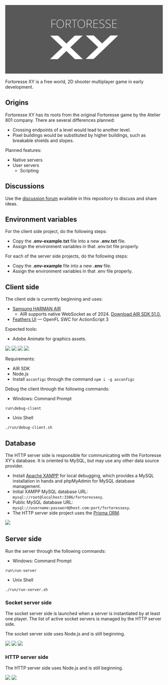 <p align="center">
  <img src="./assets/banner.png">
</p>

Fortoresse XY is a free world, 2D shooter multiplayer game in early development.

## Origins

Fortoresse XY has its roots from the original Fortoresse game by the Atelier 801 company. There are several differences planned:

* Crossing endpoints of a level would lead to another level.
* Pixel buildings would be substituted by higher buildings, such as breakable shields and slopes.

Planned features:

* Native servers
* User servers
  * Scripting

## Discussions

Use the [discussion forum](https://github.com/hydroper/fortoresseXY/discussions) available in this repository to discuss and share ideas.

## Environment variables

For the client side project, do the following steps:

* Copy the **.env-example.txt** file into a new **.env.txt** file.
* Assign the environment variables in that .env.txt file properly.

For each of the server side projects, do the following steps:

* Copy the **.env-example** file into a new **.env** file.
* Assign the environment variables in that .env file properly.

## Client side

The client side is currently beginning and uses:

* [Samsung HARMAN AIR](https://airsdk.dev)
  * AIR supports native WebSocket as of 2024. [Download AIR SDK 51.0.](https://airsdk.harman.com/download/51.0.0.2)
* [Feathers UI](https://feathersui.com) — OpenFL SWC for ActionScript 3

Expected tools:

* Adobe Animate for graphics assets.

[![](https://img.shields.io/badge/AIR-gray)](https://airsdk.dev)
[![](https://img.shields.io/badge/Feathers%20UI-gray)](https://feathersui.com)
[![](https://img.shields.io/badge/Agera-gray)](https://hydroper.gitbook.io/agera-air)
[![](https://img.shields.io/badge/com.eclecticdesignstudio.motion-gray)](https://github.com/agera-air/com.eclecticdesignstudio.motion)

<!--

Client side reconsiderations:

* No use of Apache Flex or Apache Royale, given that both are not priorized over the Feathers UI project by Josh Tynjala. The reason is that Josh builds a SWC for every Feathers UI release, which is compatible with AIR applications written in ActionScript 3.
* If the project were to use Apache Flex, then the AIR SDK overlay would be overlaid into the Apache Flex SDK.

[![](https://img.shields.io/badge/Flex-gray)](https://flex.apache.org)
[![](https://img.shields.io/badge/Using%20Flex-gray)](https://help.adobe.com/archive/en_US/flex/using/flex_4.6_help.pdf)
[![](https://img.shields.io/badge/Flex%20Tricks-gray)](https://gist.github.com/hydroper/8b70e8877b1bb7360528d6c5eae50d08)

-->

Requirements:

* AIR SDK
* Node.js
* Install `asconfigc` through the command `npm i -g asconfigc`

Debug the client through the following commands:

* Windows: Command Prompt

```batch
run\debug-client
```

* Unix Shell

```bash
./run/debug-client.sh
```

## Database

The HTTP server side is responsible for communicating with the Fortoresse XY's database. It is oriented to MySQL, but may use any other data source provider.

* Install [Apache XAMPP](https://www.apachefriends.org) for local debugging, which provides a MySQL installation in hands and phpMyAdmin for MySQL database management.
* Initial XAMPP MySQL database URL: `mysql://root@localhost:3306/fortoressexy`.
* Public MySQL database URL: `mysql://username:password@host.com:port/fortoressexy`.
* The HTTP server side project uses the [Prisma ORM](https://www.prisma.io/docs/orm).

[![](https://img.shields.io/badge/Prisma-gray)](https://www.prisma.io/docs/orm)

## Server side

Run the server through the following commands:

* Windows: Command Prompt

```batch
run\run-server
```

* Unix Shell

```bash
./run/run-server.sh
```

### Socket server side

The socket server side is launched when a server is instantiated by at least one player. The list of active socket servers is managed by the HTTP server side.

The socket server side uses Node.js and is still beginning.

[![](https://img.shields.io/badge/JSDoc-gray)](https://jsdoc.app)
[![](https://img.shields.io/badge/Matter%20Physics-gray)](https://brm.io/matter-js)
[![](https://img.shields.io/badge/WebSocket-gray)](https://www.npmjs.com/package/ws)

### HTTP server side

The HTTP server side uses Node.js and is still beginning.

[![](https://img.shields.io/badge/JSDoc-gray)](https://jsdoc.app)
[![](https://img.shields.io/badge/Prisma-gray)](https://www.prisma.io/docs/orm)